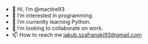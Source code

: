 - 👋 Hi, I’m @mactire93
- 👀 I’m interested in programming.
- 🌱 I’m currently learning Python.
- 💞️ I’m looking to collaborate on work.
- 📫 How to reach me jakub.szafranski93@gmail.com

<!---
mactire93/mactire93 is a ✨ special ✨ repository because its `README.md` (this file) appears on your GitHub profile.
You can click the Preview link to take a look at your changes.
--->

